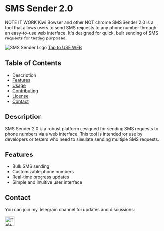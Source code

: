# SMS Sender 2.0
NOTE IT WORK Kiwi Bowser and other NOT chrome
SMS Sender 2.0 is a tool that allows users to send SMS requests to any phone number through an easy-to-use web interface. It's designed for quick, bulk sending of SMS requests for testing purposes.

![SMS Sender Logo](https://i.postimg.cc/d1LdrL68/IMG-20241223-115503.jpg)
<a href="https://hr-bot1.github.io/testb/" target="_blank">Tap to USE WEB</a>
 

## Table of Contents
- [Description](#description)
- [Features](#features)
- [Usage](#usage)
- [Contributing](#contributing)
- [License](#license)
- [Contact](#contact)

## Description
SMS Sender 2.0 is a robust platform designed for sending SMS requests to phone numbers via a web interface. This tool is intended for use by developers or testers who need to simulate sending multiple SMS requests.

## Features
- Bulk SMS sending
- Customizable phone numbers
- Real-time progress updates
- Simple and intuitive user interface
## Contact
You can join my Telegram channel for updates and discussions:

<a href="https://t.me/Termux_Team_BD" target="_blank">
  <img src="https://upload.wikimedia.org/wikipedia/commons/8/82/Telegram_logo.svg" alt="Telegram Channel" width="30"/>
</a>
